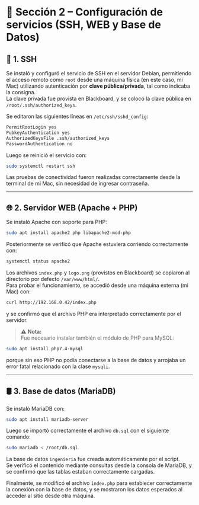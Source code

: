 # 🧩 Sección 2 – Configuración de servicios (SSH, WEB y Base de Datos)

## 🔐 1. SSH

Se instaló y configuró el servicio de SSH en el servidor Debian, permitiendo el acceso remoto como `root` desde una máquina física (en este caso, mi Mac) utilizando autenticación por **clave pública/privada**, tal como indicaba la consigna.  
La clave privada fue provista en Blackboard, y se colocó la clave pública en `/root/.ssh/authorized_keys`.

Se editaron las siguientes líneas en `/etc/ssh/sshd_config`:

```bash
PermitRootLogin yes
PubkeyAuthentication yes
AuthorizedKeysFile .ssh/authorized_keys
PasswordAuthentication no
```

Luego se reinició el servicio con:

```bash
sudo systemctl restart ssh
```

Las pruebas de conectividad fueron realizadas correctamente desde la terminal de mi Mac, sin necesidad de ingresar contraseña.

---

## 🌐 2. Servidor WEB (Apache + PHP)

Se instaló Apache con soporte para PHP:

```bash
sudo apt install apache2 php libapache2-mod-php
```

Posteriormente se verificó que Apache estuviera corriendo correctamente con:

```bash
systemctl status apache2
```

Los archivos `index.php` y `logo.png` (provistos en Blackboard) se copiaron al directorio por defecto `/var/www/html/`.  
Para probar el funcionamiento, se accedió desde una máquina externa (mi Mac) con:

```bash
curl http://192.168.0.42/index.php
```

y se confirmó que el archivo PHP era interpretado correctamente por el servidor.

> ⚠️ **Nota:**  
> Fue necesario instalar también el módulo de PHP para MySQL:

```bash
sudo apt install php7.4-mysql
```

porque sin eso PHP no podía conectarse a la base de datos y arrojaba un error fatal relacionado con la clase `mysqli`.

---

## 🛢️ 3. Base de datos (MariaDB)

Se instaló MariaDB con:

```bash
sudo apt install mariadb-server
```

Luego se importó correctamente el archivo `db.sql` con el siguiente comando:

```bash
sudo mariadb < /root/db.sql
```

La base de datos `ingenieria` fue creada automáticamente por el script.  
Se verificó el contenido mediante consultas desde la consola de MariaDB, y se confirmó que las tablas estaban correctamente cargadas.

Finalmente, se modificó el archivo `index.php` para establecer correctamente la conexión con la base de datos, y se mostraron los datos esperados al acceder al sitio desde otra máquina.
